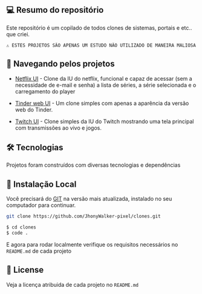 ## 💻 Resumo do repositório

Este repositório é um copilado de todos clones de sistemas, portais e etc.. que criei.

```text
⚠ ESTES PROJETOS SÃO APENAS UM ESTUDO NÃO UTILIZADO DE MANEIRA MALIOSA
```

## 🚩 Navegando pelos projetos

- [Netflix UI](https://github.com/JhonyWalker-pixel/games/tree/master/2048-game) - Clone da IU do netflix, funcional e capaz de acessar (sem a necessidade de e-mail e senha) a lista de séries, a série selecionada e o carregamento do player

- [Tinder web UI](https://github.com/JhonyWalker-pixel/games/tree/master/trex-game) - Um clone simples com apenas a aparência da versão web do Tinder.


- [Twitch UI](https://github.com/JhonyWalker-pixel/games/tree/master/trex-game) - Clone simples da IU do Twitch mostrando uma tela principal com transmissões ao vivo e jogos.


## 🛠 Tecnologias

Projetos foram construídos com diversas tecnologias e dependências

## 🔨 Instalação Local

Você precisará do [GIT](https://git-scm.com/) na versão mais atualizada, instalado no seu computador para continuar.

```bash
git clone https://github.com/JhonyWalker-pixel/clones.git

$ cd clones
$ code .
```

E agora para rodar localmente verifique os requisitos necessários no `README.md` de cada projeto

## 📖 License

Veja a licença atribuida de cada projeto no `README.md`